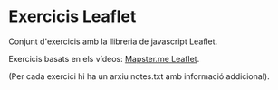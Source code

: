 # Exercicis Leaflet
Conjunt d'exercicis amb la llibreria de javascript Leaflet.  

Exercicis basats en els vídeos: [Mapster.me Leaflet](https://www.youtube.com/playlist?list=PLm76kc4VPkn27kRYq-58COO5r5bQdrKyy).  

(Per cada exercici hi ha un arxiu notes.txt amb informació addicional).

